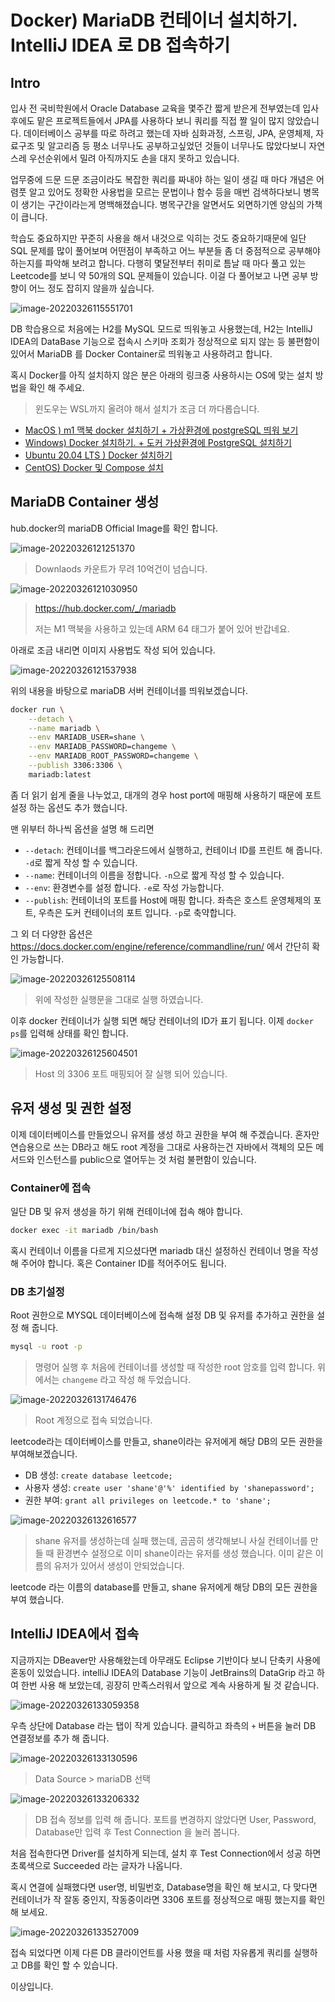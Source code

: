 # Docker) MariaDB 컨테이너 설치하기. IntelliJ IDEA 로 DB 접속하기

## Intro

입사 전 국비학원에서 Oracle Database 교육을 몇주간 짧게 받은게 전부였는데 입사 후에도 맡은 프로젝트들에서 JPA를 사용하다 보니 쿼리를 직접 짤 일이 많지 않았습니다. 데이터베이스 공부를 따로 하려고 했는데 자바 심화과정, 스프링, JPA, 운영체제, 자료구조 및 알고리즘 등 평소 너무나도 공부하고싶었던 것들이 너무나도 많았다보니 자연스레 우선순위에서 밀려 아직까지도 손을 대지 못하고 있습니다.

업무중에 드문 드문 조금이라도 복잡한 쿼리를 짜내야 하는 일이 생길 때 마다 개념은 어렴풋 알고 있어도 정확한 사용법을 모르는 문법이나 함수 등을 매번 검색하다보니 병목이 생기는 구간이라는게 명백해졌습니다. 병목구간을 알면서도 외면하기엔 양심의 가책이 큽니다.

학습도 중요하지만 꾸준히 사용을 해서 내것으로 익히는 것도 중요하기때문에 일단 SQL 문제를 많이 풀어보며 어떤점이 부족하고 어느 부분들 좀 더 중점적으로 공부해야 하는지를 파악해 보려고 합니다. 다행히 몇달전부터 취미로 틈날 때 마다 풀고 있는 Leetcode를 보니 약 50개의 SQL 문제들이 있습니다. 이걸 다 풀어보고 나면 공부 방향이 어느 정도 잡히지 않을까 싶습니다.

![image-20220326115551701](https://raw.githubusercontent.com/Shane-Park/mdblog/main/devops/docker/mariadb.assets/image-20220326115551701.png)

DB 학습용으로 처음에는 H2를 MySQL 모드로 띄워놓고 사용했는데, H2는 IntelliJ IDEA의 DataBase 기능으로 접속시 스키마 조회가 정상적으로 되지 않는 등 불편함이 있어서  MariaDB 를 Docker Container로 띄워놓고 사용하려고 합니다.

혹시 Docker를 아직 설치하지 않은 분은 아래의 링크중 사용하시는 OS에 맞는 설치 방법을 확인 해 주세요. 

> 윈도우는 WSL까지 올려야 해서 설치가 조금 더 까다롭습니다.

- [MacOS ) m1 맥북 docker 설치하기 + 가상환경에 postgreSQL 띄워 보기](https://shanepark.tistory.com/194)
- [Windows) Docker 설치하기. + 도커 가상환경에 PostgreSQL 설치하기](https://shanepark.tistory.com/188)
- [Ubuntu 20.04 LTS ) Docker 설치하기](https://shanepark.tistory.com/237)
- [CentOS) Docker 및 Compose 설치](https://shanepark.tistory.com/278)

## MariaDB Container 생성

hub.docker의 mariaDB Official Image를 확인 합니다.

![image-20220326121251370](https://raw.githubusercontent.com/Shane-Park/mdblog/main/devops/docker/mariadb.assets/image-20220326121251370.png)

> Downlaods 카운트가 무려 10억건이 넘습니다.

![image-20220326121030950](https://raw.githubusercontent.com/Shane-Park/mdblog/main/devops/docker/mariadb.assets/image-20220326121030950.png)

> https://hub.docker.com/_/mariadb
>
> 저는 M1 맥북을 사용하고 있는데 ARM 64 태그가 붙어 있어 반갑네요.

아래로 조금 내리면 이미지 사용법도 작성 되어 있습니다.

![image-20220326121537938](https://raw.githubusercontent.com/Shane-Park/mdblog/main/devops/docker/mariadb.assets/image-20220326121537938.png)

위의 내용을 바탕으로 mariaDB 서버 컨테이너를 띄워보겠습니다.

```zsh
docker run \
	--detach \
	--name mariadb \
	--env MARIADB_USER=shane \
	--env MARIADB_PASSWORD=changeme \
	--env MARIADB_ROOT_PASSWORD=changeme \
	--publish 3306:3306 \
	mariadb:latest

```

좀 더 읽기 쉽게 줄을 나누었고, 대개의 경우 host port에 매핑해 사용하기 때문에 포트설정 하는 옵션도 추가 했습니다.

맨 위부터 하나씩 옵션을 설명 해 드리면

- `--detach`: 컨테이너를 백그라운드에서 실행하고, 컨테이너 ID를 프린트 해 줍니다.  `-d`로 짧게 작성 할 수 있습니다.
- `--name`: 컨테이너의 이름을 정합니다. `-n`으로 짧게 작성 할 수 있습니다.
- `--env`: 환경변수를 설정 합니다. `-e`로 작성 가능합니다.
- `--publish`: 컨테이너의 포트를 Host에 매핑 합니다. 좌측은 호스트 운영체제의 포트, 우측은 도커 컨테이너의 포트 입니다. `-p`로 축약합니다.

그 외 더 다양한 옵션은 https://docs.docker.com/engine/reference/commandline/run/ 에서 간단히 확인 가능합니다.

![image-20220326125508114](https://raw.githubusercontent.com/Shane-Park/mdblog/main/devops/docker/mariadb.assets/image-20220326125508114.png)

> 위에 작성한 실행문을 그대로 실행 하였습니다.

이후 docker 컨테이너가 실행 되면 해당 컨테이너의 ID가 표기 됩니다. 이제 `docker ps`를 입력해 상태를 확인 합니다.

![image-20220326125604501](https://raw.githubusercontent.com/Shane-Park/mdblog/main/devops/docker/mariadb.assets/image-20220326125604501.png)

> Host 의 3306 포트 매핑되어 잘 실행 되어 있습니다.

## 유저 생성 및 권한 설정

이제 데이터베이스를 만들었으니 유저를 생성 하고 권한을 부여 해 주겠습니다. 혼자만 연습용으로 쓰는 DB라고 해도 root 계정을 그대로 사용하는건 자바에서 객체의 모든 메서드와 인스턴스를 public으로 열어두는 것 처럼 불편함이 있습니다.

### Container에 접속

일단 DB 및 유저 생성을 하기 위해 컨테이너에 접속 해야 합니다.

```zsh
docker exec -it mariadb /bin/bash
```

혹시 컨테이너 이름을 다르게 지으셨다면 mariadb 대신 설정하신 컨테이너 명을 작성해 주어야 합니다. 혹은 Container ID를 적어주어도 됩니다.

### DB 초기설정

Root 권한으로 MYSQL 데이터베이스에 접속해 설정 DB 및 유저를 추가하고 권한을 설정 해 줍니다.

```zsh
mysql -u root -p
```

> 명령어 실행 후 처음에 컨테이너를 생성할 때 작성한 root 암호를 입력 합니다. 위에서는 `changeme` 라고 작성 해 두었습니다.

![image-20220326131746476](https://raw.githubusercontent.com/Shane-Park/mdblog/main/devops/docker/mariadb.assets/image-20220326131746476.png)

> Root 계정으로 접속 되었습니다.

leetcode라는 데이터베이스를 만들고, shane이라는 유저에게 해당 DB의 모든 권한을 부여해보겠습니다.

- DB 생성: `create database leetcode;`
- 사용자 생성: `create user 'shane'@'%' identified by 'shanepassword';`
- 권한 부여: `grant all privileges on leetcode.* to 'shane';`

![image-20220326132616577](https://raw.githubusercontent.com/Shane-Park/mdblog/main/devops/docker/mariadb.assets/image-20220326132616577.png)

> shane 유저를 생성하는데 실패 했는데, 곰곰히 생각해보니 사실 컨테이너를 만들 때 환경변수 설정으로 이미 shane이라는 유저를 생성 했습니다. 이미 같은 이름의 유저가 있어서 생성이 안되었습니다.

leetcode 라는 이름의 database를 만들고, shane 유저에게 해당 DB의 모든 권한을 부여 했습니다.

## IntelliJ IDEA에서 접속

지금까지는 DBeaver만 사용해왔는데 아무래도 Eclipse 기반이다 보니 단축키 사용에 혼동이 있었습니다. intelliJ IDEA의 Database 기능이 JetBrains의 DataGrip 라고 하여 한번 사용 해 보았는데, 굉장히 만족스러워서 앞으로 계속 사용하게 될 것 같습니다.

![image-20220326133059358](https://raw.githubusercontent.com/Shane-Park/mdblog/main/devops/docker/mariadb.assets/image-20220326133059358.png)

우측 상단에 Database 라는 탭이 작게 있습니다. 클릭하고 좌측의 `+` 버튼을 눌러 DB 연결정보를 추가 해 줍니다.

![image-20220326133130596](https://raw.githubusercontent.com/Shane-Park/mdblog/main/devops/docker/mariadb.assets/image-20220326133130596.png)

> Data Source > mariaDB 선택

![image-20220326133206332](https://raw.githubusercontent.com/Shane-Park/mdblog/main/devops/docker/mariadb.assets/image-20220326133206332.png)

> DB 접속 정보를 입력 해 줍니다. 포트를 변경하지 않았다면 User, Password, Database만 입력 후 Test Connection 을 눌러 봅니다.

처음 접속한다면 Driver를 설치하게 되는데, 설치 후 Test Connection에서 성공 하면 초록색으로 Succeeded 라는 글자가 나옵니다.

혹시 연결에 실패했다면 user명, 비밀번호, Database명을 확인 해 보시고, 다 맞다면 컨테이너가 작 잘동 중인지, 작동중이라면 3306 포트를 정상적으로 매핑 했는지를 확인 해 보세요.

![image-20220326133527009](https://raw.githubusercontent.com/Shane-Park/mdblog/main/devops/docker/mariadb.assets/image-20220326133527009.png)

접속 되었다면 이제 다른 DB 클라이언트를 사용 했을 때 처럼 자유롭게 쿼리를 실행하고 DB를 확인 할 수 있습니다.

 이상입니다.